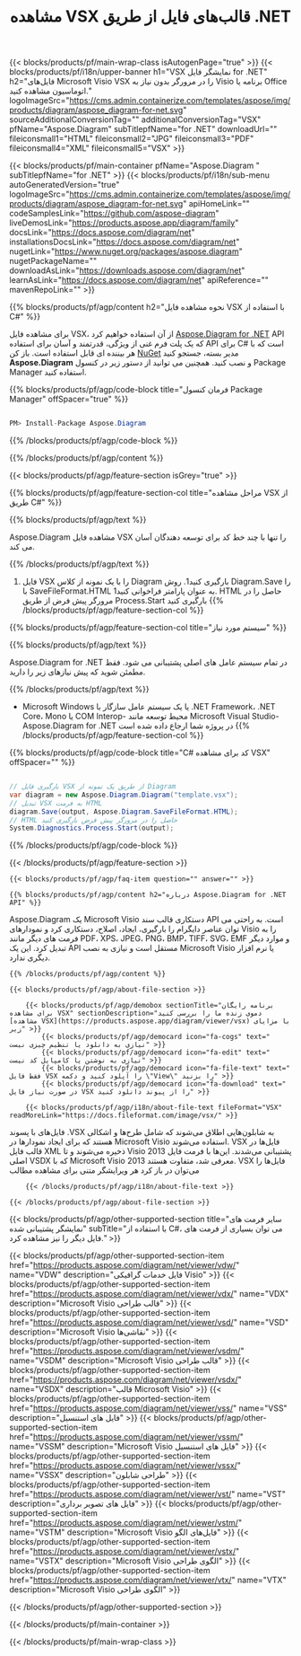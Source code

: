 ﻿---
title: مشاهده VSX قالب‌های فایل از طریق .NET 
weight: 1720
url: /fa/net/viewer/vsx/ 
description: کد منبع C# برای بارگیری، ارائه و نمایش اسناد VSX در .NET Framework، .NET Core، Mono یا COM Interop.
---
{{< blocks/products/pf/main-wrap-class isAutogenPage="true" >}}
{{< blocks/products/pf/i18n/upper-banner h1="VSX نمایشگر فایل for .NET" h2="فایل‌های Microsoft Visio VSX را در مرورگر بدون نیاز به Visio برنامه یا Office اتوماسیون مشاهده کنید." logoImageSrc="https://cms.admin.containerize.com/templates/aspose/img/products/diagram/aspose_diagram-for-net.svg" sourceAdditionalConversionTag="" additionalConversionTag="VSX" pfName="Aspose.Diagram" subTitlepfName="for .NET" downloadUrl="" fileiconsmall1="HTML" fileiconsmall2="JPG" fileiconsmall3="PDF" fileiconsmall4="XML" fileiconsmall5="VSX" >}}

{{< blocks/products/pf/main-container pfName="Aspose.Diagram " subTitlepfName="for .NET" >}}
{{< blocks/products/pf/i18n/sub-menu autoGeneratedVersion="true" logoImageSrc="https://cms.admin.containerize.com/templates/aspose/img/products/diagram/aspose_diagram-for-net.svg" apiHomeLink="" codeSamplesLink="https://github.com/aspose-diagram" liveDemosLink="https://products.aspose.app/diagram/family" docsLink="https://docs.aspose.com/diagram/net" installationsDocsLink="https://docs.aspose.com/diagram/net" nugetLink="https://www.nuget.org/packages/aspose.diagram" nugetPackageName="" downloadAsLink="https://downloads.aspose.com/diagram/net" learnAsLink="https://docs.aspose.com/diagram/net" apiReference="" mavenRepoLink="" >}}

{{% blocks/products/pf/agp/content h2="نحوه مشاهده فایل VSX با استفاده از C#" %}}

 برای مشاهده فایل VSX، از آن استفاده خواهیم کرد
 [Aspose.Diagram for .NET](https://products.aspose.com/diagram/net) 
 API که یک پلت فرم غنی از ویژگی، قدرتمند و آسان برای استفاده API برای C# است که با هر بیننده ای قابل استفاده است. باز کن
 [NuGet](https://www.nuget.org/packages/aspose.diagram) 
 مدیر بسته، جستجو کنید
 **Aspose.Diagram** 
 و نصب کنید. همچنین می توانید از دستور زیر در کنسول Package Manager استفاده کنید.

{{% blocks/products/pf/agp/code-block title="فرمان کنسول Package Manager" offSpacer="true" %}}

```cs

PM> Install-Package Aspose.Diagram


```

{{% /blocks/products/pf/agp/code-block %}}

{{% /blocks/products/pf/agp/content %}}

{{< blocks/products/pf/agp/feature-section isGrey="true" >}}

{{% blocks/products/pf/agp/feature-section-col title="مراحل مشاهده VSX از طریق C#" %}}

{{% blocks/products/pf/agp/text %}}

 Aspose.Diagram مشاهده فایل VSX را تنها با چند خط کد برای توسعه دهندگان آسان می کند.

{{% /blocks/products/pf/agp/text %}}

1. فایل VSX را با یک نمونه از کلاس Diagram بارگیری کنید1. روش Diagram.Save را با SaveFileFormat.HTML به عنوان پارامتر فراخوانی کنید1. HTML حاصل را در مرورگر پیش فرض از طریق Process.Start بارگیری کنید
{{% /blocks/products/pf/agp/feature-section-col %}}

{{% blocks/products/pf/agp/feature-section-col title="سیستم مورد نیاز" %}}

{{% blocks/products/pf/agp/text %}}

 Aspose.Diagram for .NET در تمام سیستم عامل های اصلی پشتیبانی می شود. فقط مطمئن شوید که پیش نیازهای زیر را دارید.

{{% /blocks/products/pf/agp/text %}}

- Microsoft Windows یا یک سیستم عامل سازگار با .NET Framework، .NET Core، Mono یا COM Interop- محیط توسعه مانند Microsoft Visual Studio- Aspose.Diagram for .NET در پروژه شما ارجاع داده شده است
{{% /blocks/products/pf/agp/feature-section-col %}}

{{% blocks/products/pf/agp/code-block title="C# کد برای مشاهده VSX" offSpacer="" %}}

```cs

// بارگیری فایل VSX از طریق یک نمونه از Diagram
var diagram = new Aspose.Diagram.Diagram("template.vsx");
// تبدیل VSX به فرمت HTML
diagram.Save(output, Aspose.Diagram.SaveFileFormat.HTML);
// HTML حاصل را در مرورگر پیش فرض بارگیری کنید
System.Diagnostics.Process.Start(output);


```

{{% /blocks/products/pf/agp/code-block %}}

{{< /blocks/products/pf/agp/feature-section >}}

    {{< blocks/products/pf/agp/faq-item question="" answer="" >}}
 

<!-- aboutfile Starts -->

    {{% blocks/products/pf/agp/content h2="درباره Aspose.Diagram for .NET API" %}}

 Aspose.Diagram یک Microsoft Visio دستکاری قالب سند API است. به راحتی می توان عناصر دایگرام را بارگیری، ایجاد، اصلاح، دستکاری کرد و نمودارهای Visio را به فرمت های دیگر مانند PDF، XPS، JPEG، PNG، BMP، TIFF، SVG، EMF و موارد دیگر تبدیل کرد. این یک API مستقل است و نیازی به نصب Microsoft Visio یا نرم افزار دیگری ندارد.  



    {{% /blocks/products/pf/agp/content %}}

    {{< blocks/products/pf/agp/about-file-section >}}

        {{< blocks/products/pf/agp/demobox sectionTitle="برنامه رایگان برای مشاهده VSX" sectionDescription="دموی زنده ما را بررسی کنید [مشاهده VSX](https://products.aspose.app/diagram/viewer/vsx) با مزایای زیر" >}}
            {{< blocks/products/pf/agp/democard icon="fa-cogs" text=" نیازی به دانلود یا تنظیم چیزی نیست" >}}
            {{< blocks/products/pf/agp/democard icon="fa-edit" text=" نیازی به نوشتن یا کامپایل کد نیست" >}}
            {{< blocks/products/pf/agp/democard icon="fa-file-text" text=" فقط فایل VSX را آپلود کنید و دکمه \"View\" را بزنید" >}}
            {{< blocks/products/pf/agp/democard icon="fa-download" text=" در صورت نیاز فایل VSX را از پیوند دانلود کنید" >}}

        {{< blocks/products/pf/agp/i18n/about-file-text fileFormat="VSX" readMoreLink="https://docs.fileformat.com/image/vsx/" >}}
فایل‌های با پسوند .VSX به شابلون‌هایی اطلاق می‌شوند که شامل طرح‌ها و اشکالی هستند که برای ایجاد نمودارها در Microsoft Visio استفاده می‌شوند. VSX فایل‌ها در قالب فایل XML ذخیره می‌شوند و تا Visio 2013 پشتیبانی می‌شدند. این‌ها با فرمت فایل اصلی VSDX که با Microsoft Visio 2013 معرفی شد، متفاوت هستند. VSX فایل‌ها را می‌توان در باز کرد هر ویرایشگر متنی برای مشاهده مطالب

        {{< /blocks/products/pf/agp/i18n/about-file-text >}}

    {{< /blocks/products/pf/agp/about-file-section >}}

<!-- aboutfile Ends -->

{{< blocks/products/pf/agp/other-supported-section title="سایر فرمت های نمایشگر پشتیبانی شده" subTitle="با استفاده از C#، می توان بسیاری از فرمت های فایل دیگر را نیز مشاهده کرد." >}}

{{< blocks/products/pf/agp/other-supported-section-item href="https://products.aspose.com/diagram/net/viewer/vdw/" name="VDW" description="فایل خدمات گرافیکی Visio" >}}
{{< blocks/products/pf/agp/other-supported-section-item href="https://products.aspose.com/diagram/net/viewer/vdx/" name="VDX" description="Microsoft Visio قالب طراحی" >}}
{{< blocks/products/pf/agp/other-supported-section-item href="https://products.aspose.com/diagram/net/viewer/vsd/" name="VSD" description="Microsoft Visio نقاشی‌ها" >}}
{{< blocks/products/pf/agp/other-supported-section-item href="https://products.aspose.com/diagram/net/viewer/vsdm/" name="VSDM" description="Microsoft Visio قالب طراحی" >}}
{{< blocks/products/pf/agp/other-supported-section-item href="https://products.aspose.com/diagram/net/viewer/vsdx/" name="VSDX" description="قالب Microsoft Visio" >}}
{{< blocks/products/pf/agp/other-supported-section-item href="https://products.aspose.com/diagram/net/viewer/vss/" name="VSS" description="فایل های استنسیل" >}}
{{< blocks/products/pf/agp/other-supported-section-item href="https://products.aspose.com/diagram/net/viewer/vssm/" name="VSSM" description="Microsoft Visio فایل های استنسیل" >}}
{{< blocks/products/pf/agp/other-supported-section-item href="https://products.aspose.com/diagram/net/viewer/vssx/" name="VSSX" description="طراحی شابلون" >}}
{{< blocks/products/pf/agp/other-supported-section-item href="https://products.aspose.com/diagram/net/viewer/vst/" name="VST" description="فایل های تصویر برداری" >}}
{{< blocks/products/pf/agp/other-supported-section-item href="https://products.aspose.com/diagram/net/viewer/vstm/" name="VSTM" description="Microsoft Visio فایل‌های الگو" >}}
{{< blocks/products/pf/agp/other-supported-section-item href="https://products.aspose.com/diagram/net/viewer/vstx/" name="VSTX" description="Microsoft Visio الگوی طراحی" >}}
{{< blocks/products/pf/agp/other-supported-section-item href="https://products.aspose.com/diagram/net/viewer/vtx/" name="VTX" description="Microsoft Visio الگوی طراحی" >}}

{{< /blocks/products/pf/agp/other-supported-section >}}

{{< /blocks/products/pf/main-container >}}
    
{{< /blocks/products/pf/main-wrap-class >}}